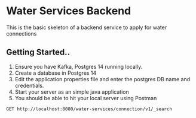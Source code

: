 # Water Services Backend

This is the basic skeleton of a backend service to apply for water connections

## Getting Started.. 

1. Ensure you have Kafka, Postgres 14 running locally. 
2. Create a database in Postgres 14
3. Edit the application.properties file and enter the postgres DB name and credentials.
4. Start your server as an simple java application  
5. You should be able to hit your local server using Postman

```
GET http://localhost:8080/water-services/connection/v1/_search
```
